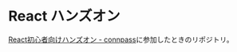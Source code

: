 # React ハンズオン

[React初心者向けハンズオン - connpass](https://reactjs-meetup.connpass.com/event/63845/)に参加したときのリポジトリ。

